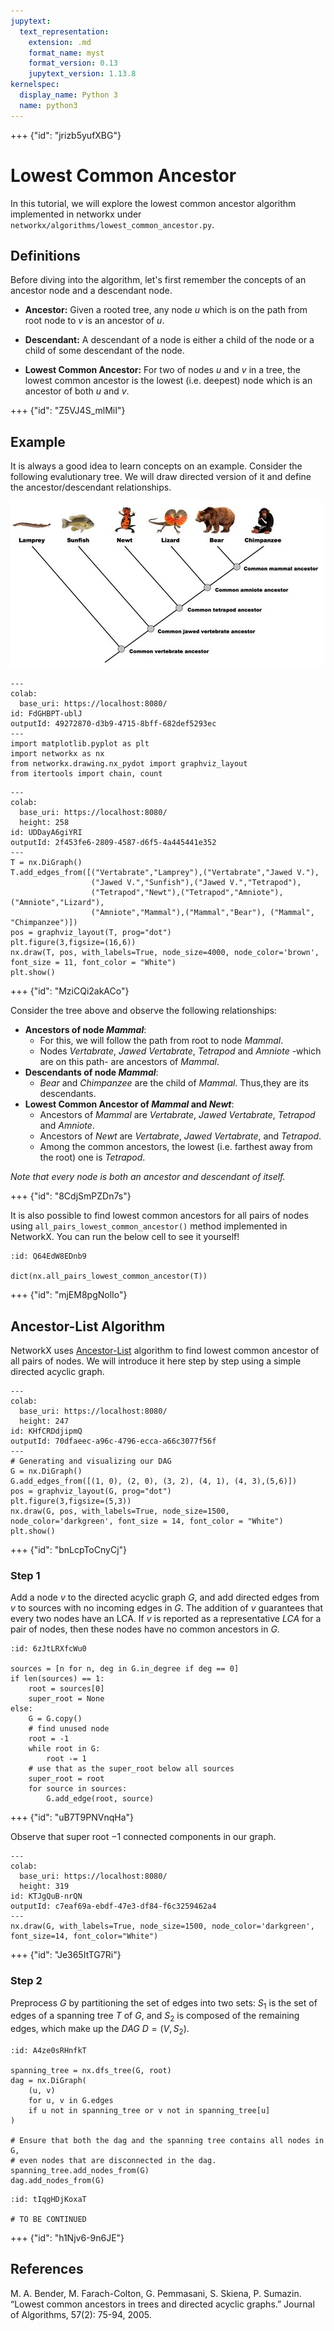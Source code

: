 ```yaml
---
jupytext:
  text_representation:
    extension: .md
    format_name: myst
    format_version: 0.13
    jupytext_version: 1.13.8
kernelspec:
  display_name: Python 3
  name: python3
---
```


+++ {"id": "jrizb5yufXBG"}

# **Lowest Common Ancestor**


In this tutorial, we will explore the lowest common ancestor algorithm implemented in networkx under `networkx/algorithms/lowest_common_ancestor.py`. 

## Definitions

Before diving into the algorithm, let's first remember the concepts of an ancestor node and a descendant node.

- **Ancestor:** 
Given a rooted tree, any node $u$ which is on the path from root node to $v$ is an ancestor of $u$. 

- **Descendant:**  A descendant of a node is either a child of the node or a child of some descendant of the node.
- **Lowest Common Ancestor:** For two of nodes $u$ and $v$ in a tree, the lowest common ancestor is the lowest (i.e. deepest) node which is an ancestor of both $u$ and $v$. 

+++ {"id": "Z5VJ4S_mlMiI"}

## Example

It is always a good idea to learn concepts on an example. Consider the following evalutionary tree. We will draw directed version of it and define the ancestor/descendant relationships.

![image:evolutionary tree](images/evolutionary_tree.png)

```{code-cell}
---
colab:
  base_uri: https://localhost:8080/
id: FdGHBPT-ublJ
outputId: 49272870-d3b9-4715-8bff-682def5293ec
---
import matplotlib.pyplot as plt
import networkx as nx
from networkx.drawing.nx_pydot import graphviz_layout
from itertools import chain, count
```

```{code-cell}
---
colab:
  base_uri: https://localhost:8080/
  height: 258
id: UDDayA6giYRI
outputId: 2f453fe6-2809-4587-d6f5-4a445441e352
---
T = nx.DiGraph()
T.add_edges_from([("Vertabrate","Lamprey"),("Vertabrate","Jawed V."),
                  ("Jawed V.","Sunfish"),("Jawed V.","Tetrapod"),
                  ("Tetrapod","Newt"),("Tetrapod","Amniote"),("Amniote","Lizard"),
                  ("Amniote","Mammal"),("Mammal","Bear"), ("Mammal", "Chimpanzee")])
pos = graphviz_layout(T, prog="dot")
plt.figure(3,figsize=(16,6))
nx.draw(T, pos, with_labels=True, node_size=4000, node_color='brown', font_size = 11, font_color = "White")
plt.show()
```

+++ {"id": "MziCQi2akACo"}

Consider the tree above and observe the following relationships:

- **Ancestors of node $Mammal$**:  
  - For this, we will follow the path from root to node $Mammal$.
  - Nodes $Vertabrate$, $Jawed$ $Vertabrate$, $Tetrapod$ and $Amniote$ -which are on this path- are ancestors of $Mammal$.
- **Descendants of node $Mammal$**:
    - $Bear$ and $Chimpanzee$ are the child of $Mammal$. Thus,they are its descendants.
- **Lowest Common Ancestor of $Mammal$ and $Newt$**:
  - Ancestors of $Mammal$ are $Vertabrate$, $Jawed$ $Vertabrate$, $Tetrapod$ and $Amniote$.
  - Ancestors of $Newt$ are $Vertabrate$, $Jawed$ $Vertabrate$, and $Tetrapod$.
  - Among the common ancestors, the lowest (i.e. farthest away from the root) one is $Tetrapod$.


_Note that every node is both an ancestor and descendant of itself._


+++ {"id": "8CdjSmPZDn7s"}

It is also possible to find lowest common ancestors for all pairs of nodes using `all_pairs_lowest_common_ancestor()` method implemented in NetworkX. You can run the below cell to see it yourself!



```{code-cell}
:id: Q64EdW8EDnb9

dict(nx.all_pairs_lowest_common_ancestor(T))
```

+++ {"id": "mjEM8pgNolIo"}

## Ancestor-List Algorithm

NetworkX uses [Ancestor-List](https://www3.cs.stonybrook.edu/~bender/pub/JALG05-daglca.pdf) algorithm to find lowest common ancestor of all pairs of nodes. We will introduce it here step by step using a simple directed acyclic graph.

```{code-cell}
---
colab:
  base_uri: https://localhost:8080/
  height: 247
id: KHfCRDdjipmQ
outputId: 70dfaeec-a96c-4796-ecca-a66c3077f56f
---
# Generating and visualizing our DAG
G = nx.DiGraph()
G.add_edges_from([(1, 0), (2, 0), (3, 2), (4, 1), (4, 3),(5,6)])
pos = graphviz_layout(G, prog="dot")
plt.figure(3,figsize=(5,3))
nx.draw(G, pos, with_labels=True, node_size=1500, node_color='darkgreen', font_size = 14, font_color = "White")
plt.show()
```

+++ {"id": "bnLcpToCnyCj"}

### Step 1
Add a node $v$ to the directed acyclic graph $G$, and add directed edges from $v$ to sources with no incoming edges in $G$. The addition of $v$ guarantees that every two nodes have an LCA. If $v$ is reported as a representative $LCA$ for a pair of nodes, then these nodes have no common ancestors in $G$.

```{code-cell}
:id: 6zJtLRXfcWu0

sources = [n for n, deg in G.in_degree if deg == 0]
if len(sources) == 1:
    root = sources[0]
    super_root = None
else:
    G = G.copy()
    # find unused node
    root = -1
    while root in G:
        root -= 1
    # use that as the super_root below all sources
    super_root = root
    for source in sources:
        G.add_edge(root, source)
```

+++ {"id": "uB7T9PNVnqHa"}

Observe that super root $-1$ connected components in our graph. 

```{code-cell}
---
colab:
  base_uri: https://localhost:8080/
  height: 319
id: KTJgQuB-nrQN
outputId: c7eaf69a-ebdf-47e3-df84-f6c3259462a4
---
nx.draw(G, with_labels=True, node_size=1500, node_color='darkgreen', font_size=14, font_color="White")
```

+++ {"id": "Je365ItTG7Ri"}

### Step 2

Preprocess $G$ by partitioning the set of edges into two sets: $S_1$ is the set of edges of a spanning tree $T$ of $G$, and $S_2$ is composed of the remaining edges, which make up the $DAG$ $D = (V, S_2)$.

```{code-cell}
:id: A4ze0sRHnfkT

spanning_tree = nx.dfs_tree(G, root)
dag = nx.DiGraph(
    (u, v)
    for u, v in G.edges
    if u not in spanning_tree or v not in spanning_tree[u]
)

# Ensure that both the dag and the spanning tree contains all nodes in G,
# even nodes that are disconnected in the dag.
spanning_tree.add_nodes_from(G)
dag.add_nodes_from(G)
```

```{code-cell}
:id: tIqgHDjKoxaT

# TO BE CONTINUED
```

+++ {"id": "h1Njv6-9n6JE"}

## References

M. A. Bender, M. Farach-Colton, G. Pemmasani, S. Skiena, P. Sumazin. “Lowest common ancestors in trees and directed acyclic graphs.” Journal of Algorithms, 57(2): 75-94, 2005.
